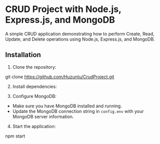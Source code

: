 # CRUD Project with Node.js, Express.js, and MongoDB

A simple CRUD application demonstrating how to perform Create, Read, Update, and Delete operations using Node.js, Express.js, and MongoDB.

## Installation

1. Clone the repository:

git clone https://github.com/Huzuntu/CrudProject.git

2. Install dependencies:

3. Configure MongoDB:
- Make sure you have MongoDB installed and running.
- Update the MongoDB connection string in `config.env` with your MongoDB server information.

4. Start the application:

npm start


